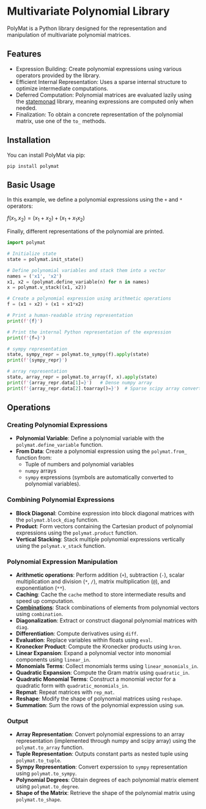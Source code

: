 # Multivariate Polynomial Library

PolyMat is a Python library designed for the representation and manipulation of multivariate polynomial matrices.


## Features

* Expression Building: Create polynomial expressions using various operators provided by the library.
* Efficient Internal Representation: Uses a sparse internal structure to optimize intermediate computations.
* Deferred Computation: Polynomial matrices are evaluated lazily using the [statemonad](https://github.com/MichaelSchneeberger/state-monad) library, meaning expressions are computed only when needed.
* Finalization: To obtain a concrete representation of the polynomial matrix, use one of the `to_` methods.


## Installation

You can install PolyMat via pip:

```
pip install polymat
```


## Basic Usage

In this example, we define a polynomial expressions using the `+` and `*` operators:

$f(x_1, x_2) = (x_1 + x_2) + (x_1 + x_1 x_2)$

Finally, different representations of the polynomial are printed.

``` python
import polymat

# Initialize state
state = polymat.init_state()

# Define polynomial variables and stack them into a vector
names = ('x1', 'x2')
x1, x2 = (polymat.define_variable(n) for n in names)
x = polymat.v_stack((x1, x2))

# Create a polynomial expression using arithmetic operations
f = (x1 + x2) + (x1 + x1*x2)

# Print a human-readable string representation
print(f'{f}')

# Print the internal Python representation of the expression
print(f'{f=}')

# sympy representation
state, sympy_repr = polymat.to_sympy(f).apply(state)
print(f'{sympy_repr}')

# array representation
state, array_repr = polymat.to_array(f, x).apply(state)
print(f'{array_repr.data[1]=}')   # Dense numpy array
print(f'{array_repr.data[2].toarray()=}')  # Sparse scipy array converted to numpy
```


## Operations

### Creating Polynomial Expressions

- **Polynomial Variable**: Define a polynomial variable with the `polymat.define_variable` function.
- **From Data**: Create a polynomial expression using the `polymat.from_` function from:
    - Tuple of numbers and polynomial variables
    - `numpy` arrays
    - `sympy` expressions (symbols are automatically converted to polynomial variables).

### Combining Polynomial Expressions

- **Block Diagonal**: Combine expression into block diagonal matrices with the `polymat.block_diag` function.
- **Product**: Form vectors containing the Cartesian product of polynomial expressions using the `polymat.product` function.
- **Vertical Stacking**: Stack multiple polynomial expressions vertically using the `polymat.v_stack` function.

### Polynomial Expression Manipulation

- **Arithmetic operations**: Perform addition (`+`), subtraction (`-`), scalar multiplication and division (`*`, `/`), matrix multiplication (`@`), and exponentiation (`**`).
- **Caching**: Cache the `cache` method to store intermediate results and speed up computation.
- [**Combinations**](https://github.com/MichaelSchneeberger/polymat/blob/main/polymat/expressiontree/operations/combinations.py): Stack combinations of elements from polynomial vectors using `combination`.
- **Diagonalization**: Extract or construct diagonal polynomial matrices with `diag`.
- **Differentiation**: Compute derivatives using `diff`.
- **Evaluation**: Replace variables within floats using `eval`.
- **Kronecker Product**: Compute the Kronecker products using `kron`.
- **Linear Expansion**: Expand a polynomial vector into monomial components using `linear_in`.
- **Monomials Terms**: Collect monomials terms using `linear_monomials_in`.
- **Quadratic Expansion**: Compute the Gram matrix using `quadratic_in`.
- **Quadratic Monomial Terms**: Construct a monomial vector for a quadratic form with `quadratic_monomials_in`.
- **Repmat**: Repeat matrices with `rep_mat`.
- **Reshape**: Modify the shape of polynomial matrices using `reshape`.
- **Summation**: Sum the rows of the polynomial expression using `sum`.

### Output

- **Array Representation**: Convert polynomial expressions to an array representation (implemented through numpy and scipy array) using the `polymat.to_array` function.
- **Tuple Representation**: Outputs constant parts as nested tuple using `polymat.to_tuple`.
- **Sympy Representation**: Convert experssion to `sympy` representation using `polymat.to_sympy`.
- **Polynomial Degrees**: Obtain degrees of each polynomial matrix element using `polymat.to_degree`.
- **Shape of the Matrix**: Retrieve the shape of the polynomial matrix using `polymat.to_shape`.

<!-- 
## References

Here are some references related to this probject:
*  -->
